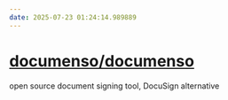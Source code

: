 ```yaml
---
date: 2025-07-23 01:24:14.989889
---
```


# [documenso/documenso](https://github.com/documenso/documenso)

open source document signing tool, DocuSign alternative